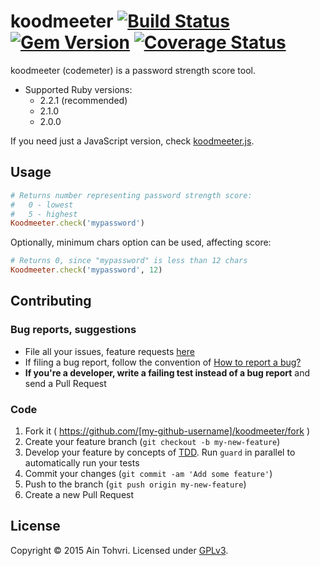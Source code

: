 # koodmeeter [![Build Status](http://img.shields.io/travis/ain/koodmeeter.svg)](https://travis-ci.org/ain/koodmeeter) [![Gem Version](https://badge.fury.io/rb/koodmeeter.svg)](http://badge.fury.io/rb/koodmeeter) [![Coverage Status](https://coveralls.io/repos/ain/koodmeeter/badge.svg)](https://coveralls.io/r/ain/koodmeeter)

koodmeeter (codemeter) is a password strength score tool.

- Supported Ruby versions:
  - 2.2.1 (recommended)
  - 2.1.0
  - 2.0.0

If you need just a JavaScript version, check [koodmeeter.js](https://github.com/ain/koodmeeter.js).

## Usage

``` ruby
# Returns number representing password strength score:
#   0 - lowest
#   5 - highest
Koodmeeter.check('mypassword')
```

Optionally, minimum chars option can be used, affecting score:

``` ruby
# Returns 0, since "mypassword" is less than 12 chars
Koodmeeter.check('mypassword', 12)
```

## Contributing

### Bug reports, suggestions

- File all your issues, feature requests [here](https://github.com/ain/koodmeeter/issues)
- If filing a bug report, follow the convention of [How to report a bug?](https://github.com/interactive-pioneers/conventions/blob/master/Bugtracking.md#how-to-report-a-bug)
- __If you're a developer, write a failing test instead of a bug report__ and send a Pull Request

### Code

1. Fork it ( https://github.com/[my-github-username]/koodmeeter/fork )
2. Create your feature branch (`git checkout -b my-new-feature`)
3. Develop your feature by concepts of [TDD](http://en.wikipedia.org/wiki/Test-driven_development). Run `guard` in parallel to automatically run your tests
3. Commit your changes (`git commit -am 'Add some feature'`)
4. Push to the branch (`git push origin my-new-feature`)
5. Create a new Pull Request


## License

Copyright © 2015 Ain Tohvri. Licensed under [GPLv3](LICENSE).